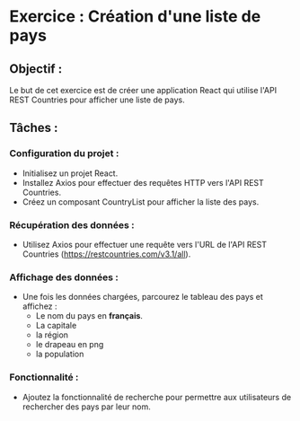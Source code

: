 # Exercice : Création d'une liste de pays

## Objectif :

Le but de cet exercice est de créer une application React qui utilise l'API REST Countries pour afficher une liste de pays.

## Tâches :

### Configuration du projet :
  - Initialisez un projet React.
  - Installez Axios pour effectuer des requêtes HTTP vers l'API REST Countries.
  - Créez un composant CountryList pour afficher la liste des pays.

### Récupération des données :
  - Utilisez Axios pour effectuer une requête vers l'URL de l'API REST Countries (https://restcountries.com/v3.1/all).


### Affichage des données :
  - Une fois les données chargées, parcourez le tableau des pays et affichez :
    - Le nom du pays en **français**.
    - La capitale
    - la région
    - le drapeau en png
    - la population

### Fonctionnalité :
  - Ajoutez la fonctionnalité de recherche pour permettre aux utilisateurs de rechercher des pays par leur nom.